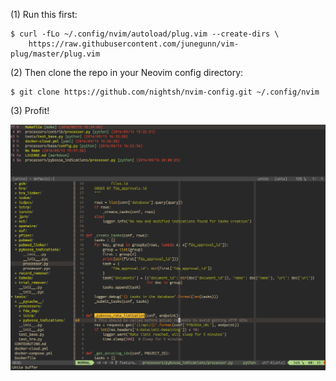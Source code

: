 (1) Run this first:

```
$ curl -fLo ~/.config/nvim/autoload/plug.vim --create-dirs \
    https://raw.githubusercontent.com/junegunn/vim-plug/master/plug.vim
```

(2) Then clone the repo in your Neovim config directory:

```
$ git clone https://github.com/nightsh/nvim-config.git ~/.config/nvim
```

(3) Profit!

![Sample Python code with multiple buffers and splits](https://github.com/nightsh/nvim-config/raw/master/nvim_unite+nerdtree+python+gruvbox.png "Neovim and Python")
